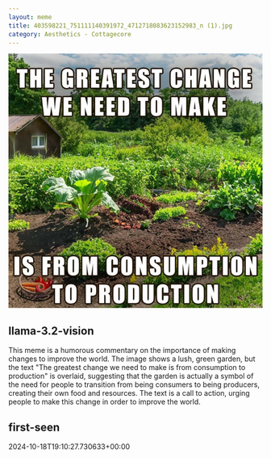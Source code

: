 ```yaml
---
layout: meme
title: 403598221_751111140391972_4712718083623152983_n (1).jpg
category: Aesthetics - Cottagecore
---
```


<div markdown="0"><a href="403598221_751111140391972_4712718083623152983_n (1).jpg"><img class="photo" src="403598221_751111140391972_4712718083623152983_n (1).jpg" /></a>

<h2>llama-3.2-vision</h2>
<p title="Llama-3.2-11B is a really good model that probably gets the visual details right but doesn't understand literary or media references, and often fails to accurately represent the physical arrangement of objects and the implied relationships between the objects.">This meme is a humorous commentary on the importance of making changes to improve the world. The image shows a lush, green garden, but the text &quot;The greatest change we need to make is from consumption to production&quot; is overlaid, suggesting that the garden is actually a symbol of the need for people to transition from being consumers to being producers, creating their own food and resources. The text is a call to action, urging people to make this change in order to improve the world.</p>

<h2>first-seen</h2>
<p title="Because Git doesn't preserve file modification times, this metadata file contains the file's modification time when it was added to the library.">2024-10-18T19:10:27.730633+00:00</p>

</div>


